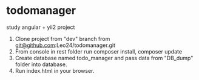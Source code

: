 # todomanager
study angular + yii2 project

1. Clone project from "dev" branch from git@github.com:Leo24/todomanager.git
2. From console in rest folder run composer install, composer update
3. Create database named todo_manager and pass data from "DB_dump" folder into database.
4. Run index.html in your browser. 
